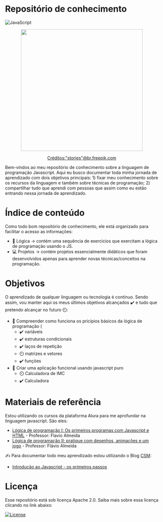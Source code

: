 #  Repositório de conhecimento

![JavaScript](https://img.shields.io/badge/javascript-%23323330.svg?style=for-the-badge&logo=javascript&logoColor=%23F7DF1E)



<p align="center">
  <img src="https://user-images.githubusercontent.com/96696812/150396361-732636cc-023e-4d18-b88b-ee32e61251f9.jpg" width=400/>
 </p>
<p align="center">
 <a href='https://br.freepik.com/fotos-vetores-gratis/computador'>Créditos:"stories"@br.freepik.com</a>
</p>


Bem-vindos ao meu repositório de conhecimento sobre a linguagem de programação Javascript. Aqui eu busco documentar toda minha jornada de aprendizado com dois objetivos principais: 1) fixar meu conhecimento sobre os recursos da linguagem e também sobre técnicas de programação; 2) compartilhar tudo que aprendi com pessoas que assim como eu estão entrando nessa jornada de aprendizado.


# Índice de conteúdo

Como todo bom repositório de conhecimento, ele está organizado para facilitar o acesso as informações: 

- 🧠 Lógica → contém uma sequência de exercícios que exercitam a lógica de programação usando o JS.
- 💻 Projetos → contém projetos essencialmente didáticos que foram desenvolvidos apenas para aprender novas técnicas/conceitos na programação.

# Objetivos

O aprendizado de qualquer linguagem ou tecnologia é contínuo. Sendo assim, vou manter aqui os meus últimos objetivos alcançados ✔️ e tudo que pretendo alcançar no futuro ⏲️:

- 🎯 Compreender como funciona os pricípios básicos da lógica de programação ( 
    -  ✔️ variáveis
    -  ✔️ estruturas condicionais
    -  ✔️ laços de repetição 
    -  ⏲️ matrizes e vetores
    -  ✔️ funções
- 🎯 Criar uma aplicação funcional usando javascript puro 
    - ⏲️ Calculadora de IMC
    - ✔️ Calculadora 

# Materiais de referência

Estou utilizando os cursos da plataforma Alura para me aprofundar na linguagem javascript. São eles:
- [Lógica de programação I: Os primeiros programas com Javascript e HTML](https://www.alura.com.br/curso-online-logica-programacao-javascript-html) - Professor: Flavio Almeida
- [Lógica de programação II: pratique com desenhos, animações e um jogo](https://cursos.alura.com.br/course/logica-programacao-pratica-com-desenho-animacoes-em-jogo) - Professor: Flávio Almeida

✍️ Para documentar todo meu aprendizado estou utilizando o Blog [CSM](https://www.computersciencemaster.com.br/cursos-desenvolvimento-web/): 
- [Introdução ao Javascript - os primeiros passos](https://www.computersciencemaster.com.br/introducao-ao-javascript-os-primeiros-passos/)


# Licença

Esse repositório está sob licença Apache 2.0. Saiba mais sobre essa licença clicando no link abaixo:

[![License](https://img.shields.io/badge/License-Apache_2.0-blue.svg)](https://opensource.org/licenses/Apache-2.0)



